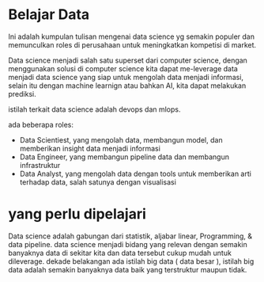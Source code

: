# Belajar Data

Ini adalah kumpulan tulisan mengenai data science yg semakin populer dan memunculkan roles di perusahaan untuk meningkatkan kompetisi di market. 

Data science menjadi salah satu superset dari computer science, dengan menggunakan solusi di computer science kita dapat me-leverage data menjadi data science yang siap untuk mengolah data menjadi informasi, selain itu dengan machine learnign atau bahkan AI, kita dapat melakukan prediksi. 

istilah terkait data science adalah devops dan mlops.

ada beberapa roles:
- Data Scientiest, yang mengolah data, membangun model, dan memberikan insight data menjadi informasi
- Data Engineer, yang membangun pipeline data dan membangun infrastruktur
- Data Analyst, yang mengolah data dengan tools untuk memberikan arti terhadap data, salah satunya dengan visualisasi

# yang perlu dipelajari

Data science adalah gabungan dari statistik, aljabar linear, Programming, & data pipeline. data science menjadi bidang yang relevan dengan semakin banyaknya data di sekitar kita dan data tersebut cukup mudah untuk dileverage. dekade belakangan ada istilah big data ( data besar ), istilah big data adalah semakin banyaknya data baik yang terstruktur maupun tidak.



